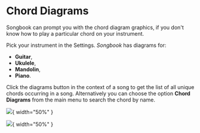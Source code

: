 # Chord Diagrams
Songbook can prompt you with the chord diagram graphics,
if you don't know how to play a particular chord on your instrument.

Pick your instrument in the Settings.
*Songbook* has diagrams for:

- **Guitar**,
- **Ukulele**,
- **Mandolin**,
- **Piano**.

Click the diagrams button in the context of a song to get the list of all unique chords occurring in a song.
Alternatively you can choose the option **Chord Diagrams** from the main menu to search the chord by name.

![](./assets/screenshots-mobile-en/07.png){ width="50%" }

![](./assets/screenshots-mobile-en/05.png){ width="50%" }
